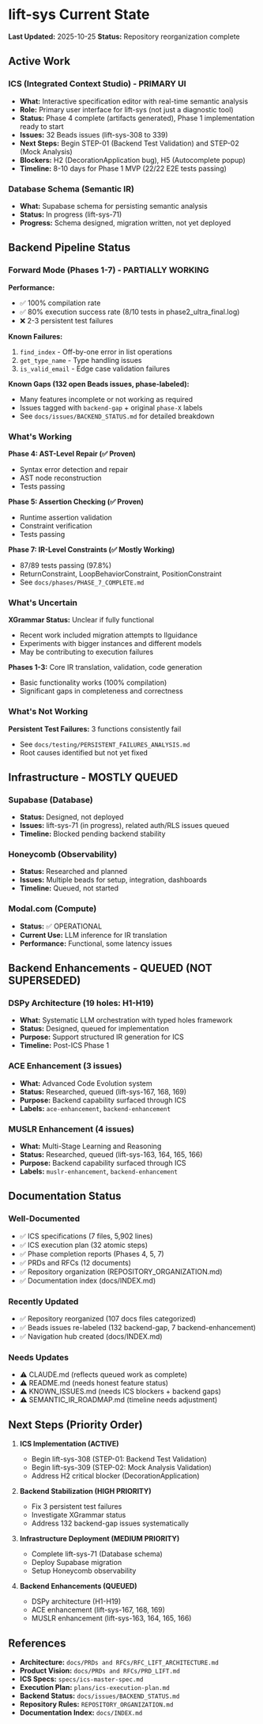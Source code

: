 # lift-sys Current State

**Last Updated:** 2025-10-25
**Status:** Repository reorganization complete

## Active Work

### ICS (Integrated Context Studio) - PRIMARY UI
- **What:** Interactive specification editor with real-time semantic analysis
- **Role:** Primary user interface for lift-sys (not just a diagnostic tool)
- **Status:** Phase 4 complete (artifacts generated), Phase 1 implementation ready to start
- **Issues:** 32 Beads issues (lift-sys-308 to 339)
- **Next Steps:** Begin STEP-01 (Backend Test Validation) and STEP-02 (Mock Analysis)
- **Blockers:** H2 (DecorationApplication bug), H5 (Autocomplete popup)
- **Timeline:** 8-10 days for Phase 1 MVP (22/22 E2E tests passing)

### Database Schema (Semantic IR)
- **What:** Supabase schema for persisting semantic analysis
- **Status:** In progress (lift-sys-71)
- **Progress:** Schema designed, migration written, not yet deployed

## Backend Pipeline Status

### Forward Mode (Phases 1-7) - PARTIALLY WORKING

**Performance:**
- ✅ 100% compilation rate
- ✅ 80% execution success rate (8/10 tests in phase2_ultra_final.log)
- ❌ 2-3 persistent test failures

**Known Failures:**
1. `find_index` - Off-by-one error in list operations
2. `get_type_name` - Type handling issues
3. `is_valid_email` - Edge case validation failures

**Known Gaps (132 open Beads issues, phase-labeled):**
- Many features incomplete or not working as required
- Issues tagged with `backend-gap` + original `phase-X` labels
- See `docs/issues/BACKEND_STATUS.md` for detailed breakdown

### What's Working

**Phase 4: AST-Level Repair (✅ Proven)**
- Syntax error detection and repair
- AST node reconstruction
- Tests passing

**Phase 5: Assertion Checking (✅ Proven)**
- Runtime assertion validation
- Constraint verification
- Tests passing

**Phase 7: IR-Level Constraints (✅ Mostly Working)**
- 87/89 tests passing (97.8%)
- ReturnConstraint, LoopBehaviorConstraint, PositionConstraint
- See `docs/phases/PHASE_7_COMPLETE.md`

### What's Uncertain

**XGrammar Status:** Unclear if fully functional
- Recent work included migration attempts to llguidance
- Experiments with bigger instances and different models
- May be contributing to execution failures

**Phases 1-3:** Core IR translation, validation, code generation
- Basic functionality works (100% compilation)
- Significant gaps in completeness and correctness

### What's Not Working

**Persistent Test Failures:** 3 functions consistently fail
- See `docs/testing/PERSISTENT_FAILURES_ANALYSIS.md`
- Root causes identified but not yet fixed

## Infrastructure - MOSTLY QUEUED

### Supabase (Database)
- **Status:** Designed, not deployed
- **Issues:** lift-sys-71 (in progress), related auth/RLS issues queued
- **Timeline:** Blocked pending backend stability

### Honeycomb (Observability)
- **Status:** Researched and planned
- **Issues:** Multiple beads for setup, integration, dashboards
- **Timeline:** Queued, not started

### Modal.com (Compute)
- **Status:** ✅ OPERATIONAL
- **Current Use:** LLM inference for IR translation
- **Performance:** Functional, some latency issues

## Backend Enhancements - QUEUED (NOT SUPERSEDED)

### DSPy Architecture (19 holes: H1-H19)
- **What:** Systematic LLM orchestration with typed holes framework
- **Status:** Designed, queued for implementation
- **Purpose:** Support structured IR generation for ICS
- **Timeline:** Post-ICS Phase 1

### ACE Enhancement (3 issues)
- **What:** Advanced Code Evolution system
- **Status:** Researched, queued (lift-sys-167, 168, 169)
- **Purpose:** Backend capability surfaced through ICS
- **Labels:** `ace-enhancement`, `backend-enhancement`

### MUSLR Enhancement (4 issues)
- **What:** Multi-Stage Learning and Reasoning
- **Status:** Researched, queued (lift-sys-163, 164, 165, 166)
- **Purpose:** Backend capability surfaced through ICS
- **Labels:** `muslr-enhancement`, `backend-enhancement`

## Documentation Status

### Well-Documented
- ✅ ICS specifications (7 files, 5,902 lines)
- ✅ ICS execution plan (32 atomic steps)
- ✅ Phase completion reports (Phases 4, 5, 7)
- ✅ PRDs and RFCs (12 documents)
- ✅ Repository organization (REPOSITORY_ORGANIZATION.md)
- ✅ Documentation index (docs/INDEX.md)

### Recently Updated
- ✅ Repository reorganized (107 docs files categorized)
- ✅ Beads issues re-labeled (132 backend-gap, 7 backend-enhancement)
- ✅ Navigation hub created (docs/INDEX.md)

### Needs Updates
- ⚠️ CLAUDE.md (reflects queued work as complete)
- ⚠️ README.md (needs honest feature status)
- ⚠️ KNOWN_ISSUES.md (needs ICS blockers + backend gaps)
- ⚠️ SEMANTIC_IR_ROADMAP.md (timeline needs adjustment)

## Next Steps (Priority Order)

1. **ICS Implementation (ACTIVE)**
   - Begin lift-sys-308 (STEP-01: Backend Test Validation)
   - Begin lift-sys-309 (STEP-02: Mock Analysis Validation)
   - Address H2 critical blocker (DecorationApplication)

2. **Backend Stabilization (HIGH PRIORITY)**
   - Fix 3 persistent test failures
   - Investigate XGrammar status
   - Address 132 backend-gap issues systematically

3. **Infrastructure Deployment (MEDIUM PRIORITY)**
   - Complete lift-sys-71 (Database schema)
   - Deploy Supabase migration
   - Setup Honeycomb observability

4. **Backend Enhancements (QUEUED)**
   - DSPy architecture (H1-H19)
   - ACE enhancement (lift-sys-167, 168, 169)
   - MUSLR enhancement (lift-sys-163, 164, 165, 166)

## References

- **Architecture:** `docs/PRDs and RFCs/RFC_LIFT_ARCHITECTURE.md`
- **Product Vision:** `docs/PRDs and RFCs/PRD_LIFT.md`
- **ICS Specs:** `specs/ics-master-spec.md`
- **Execution Plan:** `plans/ics-execution-plan.md`
- **Backend Status:** `docs/issues/BACKEND_STATUS.md`
- **Repository Rules:** `REPOSITORY_ORGANIZATION.md`
- **Documentation Index:** `docs/INDEX.md`
